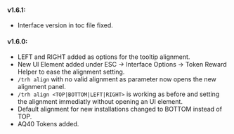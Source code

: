 #### v1.6.1:

* Interface version in toc file fixed.

#### v1.6.0:

* LEFT and RIGHT added as options for the tooltip alignment.
* New UI Element added under ESC -> Interface Options -> Token Reward Helper to ease the alignment setting.
* `/trh align` with no valid alignment as parameter now opens the new alignment panel.
* `/trh align <TOP|BOTTOM|LEFT|RIGHT>` is working as before and setting the alignment immediatly without opening an UI element.
* Default alignment for new installations changed to BOTTOM instead of TOP.
* AQ40 Tokens added.